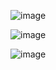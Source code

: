 ![image](https://github.com/user-attachments/assets/59848a23-7b83-4373-8491-2f229f0b8394)

![image](https://github.com/user-attachments/assets/67e2cba9-9137-4f42-8333-36f1c08af410)

![image](https://github.com/user-attachments/assets/7666104a-c1a2-40bb-8385-2332c115175d)


